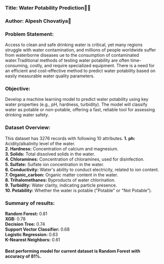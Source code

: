 
### Title: Water Potability Prediction  
### Author: Alpesh Chovatiya

### Problem Statement:
Access to clean and safe drinking water is critical, yet many regions struggle with water contamination, and millions of people worldwide suffer from waterborne diseases 
ue to the consumption of contaminated water.Traditional methods of testing water potability are often time-consuming, costly, and require specialized equipment. 
There is a need for an efficient and cost-effective method to predict water potability based on easily measurable water quality parameters.

### Objective:
Develop a machine learning model to predict water potability using key water properties (e.g., pH, hardness, turbidity). The model will classify water as potable or non-potable, 
offering a fast, reliable tool for assessing drinking water safety.

### Dataset Overview:
This dataset has 3276 records with following 10 attributes.
**1. ph:** Acidity/alkalinity level of the water.    
**2. Hardness:** Concentration of calcium and magnesium.       
**3. Solids:** Total dissolved solids in the water.      
**4. Chloramines:** Concentration of chloramines, used for disinfection.        
**5. Sulfate:** Sulfate ion concentration in the water.       
**6. Conductivity:** Water's ability to conduct electricity, related to ion content.         
**7. Organic_carbon:** Organic matter content in the water.     
**8. Trihalomethanes:** Byproducts of water chlorination.       
**9. Turbidity:** Water clarity, indicating particle presence.        
**10. Potability:** Whether the water is potable ("Potable" or "Not Potable").        

### Summary of results:
**Random Forest:** 0.81    
**XGB:** 0.78    
**Decision Tree:** 0.74    
**Support Vector Classifier:** 0.68    
**Logistic Regression:** 0.63    
**K-Nearest Neighbors:** 0.61    

#### Best performing model for current dataset is Random Forest  with accuracy of 81%.




